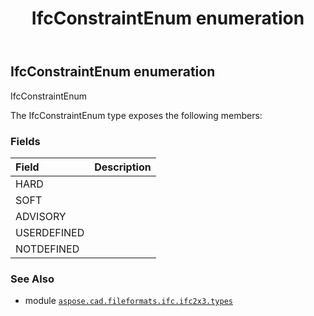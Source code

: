 ﻿---
title: IfcConstraintEnum enumeration
second_title: Aspose.CAD for Python via .NET API References
description: 
type: docs
weight: 1930
url: /python-net/aspose.cad.fileformats.ifc.ifc2x3.types/ifcconstraintenum/
is_root: false
---

## IfcConstraintEnum enumeration

IfcConstraintEnum



The IfcConstraintEnum type exposes the following members:

### Fields
| Field | Description |
| :- | :- |
| HARD |  |
| SOFT |  |
| ADVISORY |  |
| USERDEFINED |  |
| NOTDEFINED |  |



### See Also
* module [`aspose.cad.fileformats.ifc.ifc2x3.types`](..)
